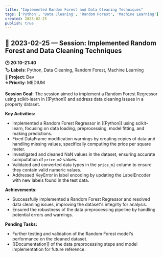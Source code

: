 ```yaml
---
title: "Implemented Random Forest and Data Cleaning Techniques"
tags: ['Python', 'Data Cleaning', 'Random Forest', 'Machine Learning']
created: 2023-02-25
publish: true
---
```


## 📅 2023-02-25 — Session: Implemented Random Forest and Data Cleaning Techniques

**🕒 20:10–21:40**  
**🏷️ Labels**: Python, Data Cleaning, Random Forest, Machine Learning  
**📂 Project**: Dev  
**⭐ Priority**: MEDIUM  


**Session Goal:**
The session aimed to implement a Random Forest Regressor using scikit-learn in [[Python]] and address data cleaning issues in a property dataset.

**Key Activities:**
- Implemented a Random Forest Regressor in [[Python]] using scikit-learn, focusing on data loading, preprocessing, model fitting, and making predictions.
- Fixed DataFrame modification warnings by creating copies of data and handling missing values, specifically computing the price per square meter.
- Investigated and cleaned NaN values in the dataset, ensuring accurate computation of `price_m2` values.
- Validated and converted data types in the `price_m2` column to ensure they contain valid numeric values.
- Addressed KeyError in label encoding by updating the LabelEncoder with new labels found in the test data.

**Achievements:**
- Successfully implemented a Random Forest Regressor and resolved data cleaning issues, improving the dataset's integrity for analysis.
- Ensured the robustness of the data preprocessing pipeline by handling potential errors and warnings.

**Pending Tasks:**
- Further testing and validation of the Random Forest model's performance on the cleaned dataset.
- [[Documentation]] of the data preprocessing steps and model implementation for future reference.
